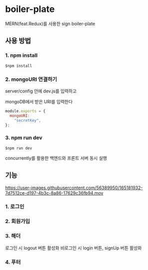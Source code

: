 # boiler-plate
MERN(feat.Redux)를 사용한 sign boiler-plate

## 사용 방법

### 1. npm install

```
$npm install
```
### 2. mongoURI 연결하기

server/config 안에 dev.js를 입력하고

mongoDB에서 받은 URI를 입력한다

```js
module.exports = {
  mongoURI:
    "secretKey",
};

```

### 3. npm run dev

```
$npm run dev
```
concurrently를 활용한 백엔드와 프론트 서버 동시 실행

## 기능

https://user-images.githubusercontent.com/56389950/165181932-7d7512ce-d197-4b3c-8a86-17629c36fb94.mov

### 1. 로그인

### 2. 회원가입

### 3. 해더 

로그인 시 logout 버튼 활성화
비로그인 시 login 버튼, signUp 버튼 활성화

### 4. 푸터




